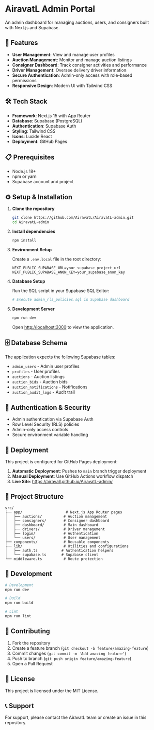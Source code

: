 # AiravatL Admin Portal

An admin dashboard for managing auctions, users, and consigners built with Next.js and Supabase.

## 🚀 Features

- **User Management**: View and manage user profiles
- **Auction Management**: Monitor and manage auction listings
- **Consigner Dashboard**: Track consigner activities and performance
- **Driver Management**: Oversee delivery driver information
- **Secure Authentication**: Admin-only access with role-based permissions
- **Responsive Design**: Modern UI with Tailwind CSS

## 🛠️ Tech Stack

- **Framework**: Next.js 15 with App Router
- **Database**: Supabase (PostgreSQL)
- **Authentication**: Supabase Auth
- **Styling**: Tailwind CSS
- **Icons**: Lucide React
- **Deployment**: GitHub Pages

## 📋 Prerequisites

- Node.js 18+
- npm or yarn
- Supabase account and project

## ⚙️ Setup & Installation

1. **Clone the repository**

   ```bash
   git clone https://github.com/AiravatL/AiravatL-admin.git
   cd AiravatL-admin
   ```

2. **Install dependencies**

   ```bash
   npm install
   ```

3. **Environment Setup**

   Create a `.env.local` file in the root directory:

   ```env
   NEXT_PUBLIC_SUPABASE_URL=your_supabase_project_url
   NEXT_PUBLIC_SUPABASE_ANON_KEY=your_supabase_anon_key
   ```

4. **Database Setup**

   Run the SQL script in your Supabase SQL Editor:

   ```bash
   # Execute admin_rls_policies.sql in Supabase dashboard
   ```

5. **Development Server**

   ```bash
   npm run dev
   ```

   Open [http://localhost:3000](http://localhost:3000) to view the application.

## 🗄️ Database Schema

The application expects the following Supabase tables:

- `admin_users` - Admin user profiles
- `profiles` - User profiles
- `auctions` - Auction listings
- `auction_bids` - Auction bids
- `auction_notifications` - Notifications
- `auction_audit_logs` - Audit trail

## 🔐 Authentication & Security

- Admin authentication via Supabase Auth
- Row Level Security (RLS) policies
- Admin-only access controls
- Secure environment variable handling

## 🚢 Deployment

This project is configured for GitHub Pages deployment:

1. **Automatic Deployment**: Pushes to `main` branch trigger deployment
2. **Manual Deployment**: Use GitHub Actions workflow dispatch
3. **Live Site**: https://airavall.github.io/AiravatL-admin/

## 📁 Project Structure

```
src/
├── app/                    # Next.js App Router pages
│   ├── auctions/          # Auction management
│   ├── consigners/        # Consigner dashboard
│   ├── dashboard/         # Main dashboard
│   ├── drivers/           # Driver management
│   ├── login/             # Authentication
│   └── users/             # User management
├── components/            # Reusable components
├── lib/                   # Utilities and configurations
│   ├── auth.ts           # Authentication helpers
│   └── supabase.ts       # Supabase client
└── middleware.ts          # Route protection
```

## 🔧 Development

```bash
# Development
npm run dev

# Build
npm run build

# Lint
npm run lint
```

## 🤝 Contributing

1. Fork the repository
2. Create a feature branch (`git checkout -b feature/amazing-feature`)
3. Commit changes (`git commit -m 'Add amazing feature'`)
4. Push to branch (`git push origin feature/amazing-feature`)
5. Open a Pull Request

## 📄 License

This project is licensed under the MIT License.

## 📞 Support

For support, please contact the AiravatL team or create an issue in this repository.
